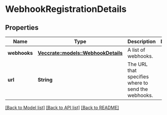 # WebhookRegistrationDetails

## Properties

Name | Type | Description | Notes
------------ | ------------- | ------------- | -------------
**webhooks** | [**Vec<crate::models::WebhookDetails>**](WebhookDetails.md) | A list of webhooks. | 
**url** | **String** | The URL that specifies where to send the webhooks. | 

[[Back to Model list]](../README.md#documentation-for-models) [[Back to API list]](../README.md#documentation-for-api-endpoints) [[Back to README]](../README.md)


